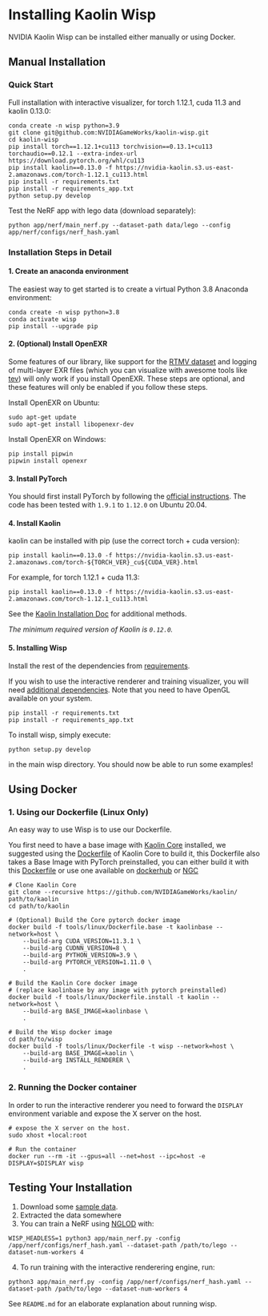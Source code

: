 # Installing Kaolin Wisp

NVIDIA Kaolin Wisp can be installed either manually or using Docker.

## Manual Installation

### Quick Start
Full installation with interactive visualizer, for torch 1.12.1, cuda 11.3 and kaolin 0.13.0:
```
conda create -n wisp python=3.9
git clone git@github.com:NVIDIAGameWorks/kaolin-wisp.git
cd kaolin-wisp
pip install torch==1.12.1+cu113 torchvision==0.13.1+cu113 torchaudio==0.12.1 --extra-index-url https://download.pytorch.org/whl/cu113
pip install kaolin==0.13.0 -f https://nvidia-kaolin.s3.us-east-2.amazonaws.com/torch-1.12.1_cu113.html
pip install -r requirements.txt
pip install -r requirements_app.txt
python setup.py develop
```
Test the NeRF app with lego data (download separately):
``` 
python app/nerf/main_nerf.py --dataset-path data/lego --config app/nerf/configs/nerf_hash.yaml
```

### Installation Steps in Detail

#### 1. Create an anaconda environment

The easiest way to get started is to create a virtual Python 3.8 Anaconda environment:
```
conda create -n wisp python=3.8
conda activate wisp
pip install --upgrade pip
```

#### 2. (Optional) Install OpenEXR

Some features of our library, like support for the [RTMV dataset](http://www.cs.umd.edu/~mmeshry/projects/rtmv/) 
and logging of multi-layer EXR files (which you can visualize with
awesome tools like [tev](https://github.com/Tom94/tev)) will only work if you install OpenEXR.
These steps are optional, and these features will only be enabled if you follow these steps.

Install OpenEXR on Ubuntu:

```
sudo apt-get update
sudo apt-get install libopenexr-dev 
```

Install OpenEXR on Windows:

```
pip install pipwin
pipwin install openexr
```

#### 3. Install PyTorch

You should first install PyTorch by following the [official instructions](https://pytorch.org/). The code has been tested with `1.9.1` to `1.12.0` on Ubuntu 20.04. 

#### 4. Install Kaolin

kaolin can be installed with pip (use the correct torch + cuda version):
```
pip install kaolin==0.13.0 -f https://nvidia-kaolin.s3.us-east-2.amazonaws.com/torch-${TORCH_VER}_cu${CUDA_VER}.html
```

For example, for torch 1.12.1 + cuda 11.3:
```
pip install kaolin==0.13.0 -f https://nvidia-kaolin.s3.us-east-2.amazonaws.com/torch-1.12.1_cu113.html
```

See the [Kaolin Installation Doc](https://kaolin.readthedocs.io/en/latest/notes/installation.html) for additional methods.

_The minimum required version of Kaolin is `0.12.0`._  

#### 5. Installing Wisp

Install the rest of the dependencies from [requirements](requirements.txt).

If you wish to use the interactive renderer and training visualizer, you will need [additional dependencies](requirements_app.txt).
Note that you need to have OpenGL available on your system.

```
pip install -r requirements.txt
pip install -r requirements_app.txt
```

To install wisp, simply execute:
```
python setup.py develop
```
in the main wisp directory. You should now be able to run some examples!

## Using Docker

### 1. Using our Dockerfile (Linux Only)

An easy way to use Wisp is to use our Dockerfile.

You first need to have a base image with [Kaolin Core](https://github.com/NVIDIAGameWorks/kaolin) installed,
we suggested using the [Dockerfile](https://github.com/NVIDIAGameWorks/kaolin/blob/master/tools/linux/Dockerfile.install) of Kaolin Core to build it,
this Dockerfile also takes a Base Image with PyTorch preinstalled, you can either build it with this [Dockerfile](https://github.com/NVIDIAGameWorks/kaolin/blob/master/tools/linux/Dockerfile.base)
or use one available on [dockerhub](https://hub.docker.com/r/pytorch/pytorch) or [NGC](https://catalog.ngc.nvidia.com/orgs/nvidia/containers/pytorch)

```
# Clone Kaolin Core
git clone --recursive https://github.com/NVIDIAGameWorks/kaolin/ path/to/kaolin
cd path/to/kaolin

# (Optional) Build the Core pytorch docker image
docker build -f tools/linux/Dockerfile.base -t kaolinbase --network=host \
    --build-arg CUDA_VERSION=11.3.1 \
    --build-arg CUDNN_VERSION=8 \
    --build-arg PYTHON_VERSION=3.9 \
    --build-arg PYTORCH_VERSION=1.11.0 \
    .

# Build the Kaolin Core docker image
# (replace kaolinbase by any image with pytorch preinstalled)
docker build -f tools/linux/Dockerfile.install -t kaolin --network=host \
    --build-arg BASE_IMAGE=kaolinbase \
    .

# Build the Wisp docker image
cd path/to/wisp
docker build -f tools/linux/Dockerfile -t wisp --network=host \
    --build-arg BASE_IMAGE=kaolin \
    --build-arg INSTALL_RENDERER \
    .
```

### 2. Running the Docker container
In order to run the interactive renderer you need to forward the ``DISPLAY`` environment variable
and expose the X server on the host.

```
# expose the X server on the host.
sudo xhost +local:root

# Run the container
docker run --rm -it --gpus=all --net=host --ipc=host -e DISPLAY=$DISPLAY wisp
```

## Testing Your Installation

1. Download some [sample data](https://drive.google.com/file/d/18hY0DpX2bK-q9iY_cog5Q0ZI7YEjephE/view?usp=sharing).
2. Extracted the data somewhere
3. You can train a NeRF using [NGLOD](https://nv-tlabs.github.io/nglod/) with:
```
WISP_HEADLESS=1 python3 app/main_nerf.py -config /app/nerf/configs/nerf_hash.yaml --dataset-path /path/to/lego --dataset-num-workers 4

```

4. To run training with the interactive renderering engine, run:
```
python3 app/main_nerf.py -config /app/nerf/configs/nerf_hash.yaml --dataset-path /path/to/lego --dataset-num-workers 4
```

See `README.md` for an elaborate explanation about running wisp.
